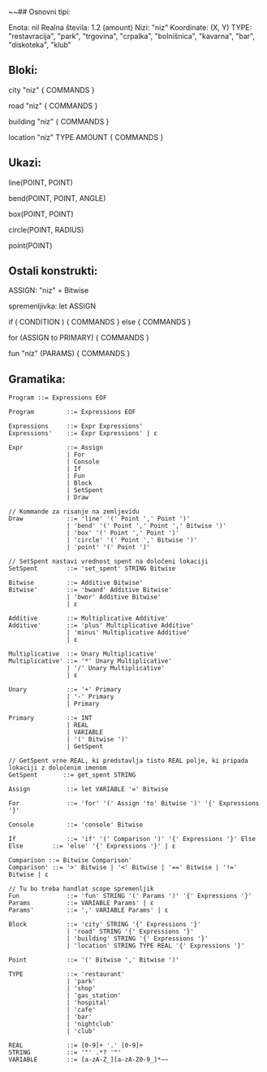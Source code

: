 ~~## Osnovni tipi:

Enota: nil
Realna števila: 1.2 (amount)
Nizi: "niz"
Koordinate: (X, Y)
TYPE: "restavracija", "park", "trgovina", "crpalka", "bolnišnica", "kavarna", "bar", "diskoteka", "klub"

## Bloki:

city "niz" {
    COMMANDS
}

road "niz" {
    COMMANDS
}

building "niz" {
    COMMANDS
}

location "niz" TYPE AMOUNT {
    COMMANDS
}

## Ukazi:
line(POINT, POINT)

bend(POINT, POINT, ANGLE)

box(POINT, POINT)

circle(POINT, RADIUS)

point(POINT)

## Ostali konstrukti:
ASSIGN: "niz" = Bitwise

spremenljivka: let ASSIGN

if ( CONDITION ) {
    COMMANDS
} else {
    COMMANDS
}

for (ASSIGN to PRIMARY) {
    COMMANDS
}

fun "niz" (PARAMS) {
    COMMANDS
}

## Gramatika:
```
Program ::= Expressions EOF

Program         ::= Expressions EOF

Expressions     ::= Expr Expressions'
Expressions'    ::= Expr Expressions' | ε

Expr            ::= Assign
                | For
                | Console
                | If
                | Fun
                | Block
                | SetSpent
                | Draw

// Kommande za risanje na zemljevidu
Draw            ::= 'line' '(' Point ',' Point ')'
                | 'bend' '(' Point ',' Point ',' Bitwise ')'
                | 'box' '(' Point ',' Point ')'
                | 'circle' '(' Point ',' Bitwise ')'
                | 'point' '(' Point ')'

// SetSpent nastavi vrednost spent na določeni lokaciji
SetSpent        ::= 'set_spent' STRING Bitwise

Bitwise         ::= Additive Bitwise'
Bitwise'        ::= 'bwand' Additive Bitwise'
                | 'bwor' Additive Bitwise'
                | ε

Additive        ::= Multiplicative Additive'
Additive'       ::= 'plus' Multiplicative Additive'
                | 'minus' Multiplicative Additive'
                | ε

Multiplicative  ::= Unary Multiplicative'
Multiplicative' ::= '*' Unary Multiplicative'
                | '/' Unary Multiplicative'
                | ε

Unary           ::= '+' Primary
                | '-' Primary
                | Primary

Primary         ::= INT
                | REAL
                | VARIABLE
                | '(' Bitwise ')'
                | GetSpent

// GetSpent vrne REAL, ki predstavlja tisto REAL polje, ki pripada lokaciji z določenim imenom
GetSpent       ::= get_spent STRING

Assign          ::= let VARIABLE '=' Bitwise

For             ::= 'for' '(' Assign 'to' Bitwise ')' '{' Expressions '}'

Console         ::= 'console' Bitwise

If              ::= 'if' '(' Comparison ')' '{' Expressions '}' Else
Else        ::= 'else' '{' Expressions '}' | ε

Comparison ::= Bitwise Comparison'
Comparison' ::= '>' Bitwise | '<' Bitwise | '==' Bitwise | '!=' Bitwise | ε

// Tu bo treba handlat scope spremenljik
Fun             ::= 'fun' STRING '(' Params ')' '{' Expressions '}'
Params          ::= VARIABLE Params' | ε
Params'         ::= ',' VARIABLE Params' | ε

Block           ::= 'city' STRING '{' Expressions '}'
                | 'road' STRING '{' Expressions '}'
                | 'building' STRING '{' Expressions '}'
                | 'location' STRING TYPE REAL '{' Expressions '}'

Point           ::= '(' Bitwise ',' Bitwise ')'

TYPE            ::= 'restaurant'
                | 'park'
                | 'shop'
                | 'gas_station'
                | 'hospital'
                | 'cafe'
                | 'bar'
                | 'nightclub'
                | 'club'

REAL            ::= [0-9]+ '.' [0-9]+
STRING          ::= '"' .*? '"'
VARIABLE        ::= [a-zA-Z_][a-zA-Z0-9_]*~~
```